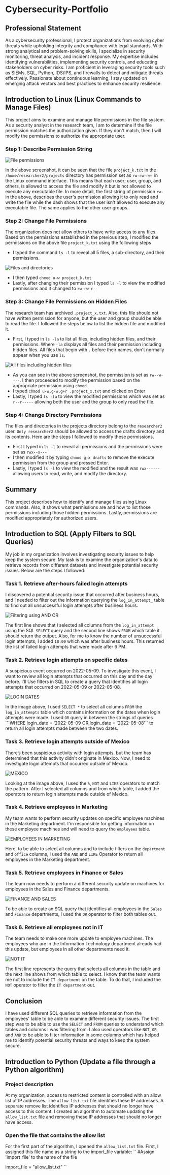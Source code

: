 # Cybersecurity-Portfolio
## Professional Statement
 As a cybersecurity professional, I protect organizations from evolving cyber threats while upholding integrity and compliance with legal standards. With strong analytical and problem-solving skills, I specialize in security monitoring, threat analysis, and incident response. My expertise includes identifying vulnerabilities, implementing security controls, and educating stakeholders on cyber risks. I am proficient in leveraging security tools such as SIEMs, SQL, Python, IDS/IPS, and firewalls to detect and mitigate threats effectively. Passionate about continuous learning, I stay updated on emerging attack vectors and best practices to enhance security resilience.
## Introduction to Linux (Linux Commands to Manage Files)
This project aims to examine and manage file permissions in the file system. As a security analyst in the research team, I am to determine if the file permission matches the authorization given. If they don't match, then I will modify the permissions to authorize the appropriate user.
### Step 1: Describe Permission String
![File permissions](https://github.com/user-attachments/assets/a5313aa5-c2c6-4264-85a2-af522a7272b0)

In the above screenshot, it can be seen that the file ``project_k.txt`` in the ``/home/researcher2/projects`` directory has permission set as ``rw-rw-rw-`` in the Linux command interface. This means that each user; user, group, and others, is allowed to access the file and modify it but is not allowed to execute any executable file. In more detail, the first string of permission ``rw-`` in the above, describes the user's permission allowing it to only read and write the file while the dash shows that the user isn't allowed to execute any executable file. The same applies to the other user groups.
### Step 2: Change File Permissions
The organization does not allow others to have write access to any files. Based on the permissions established in the previous step, I modified the permissions on the above file ``project_k.txt`` using the following steps

- I typed the command ``ls -l`` to reveal all 5 files, a sub-directory, and their permissions.
  
![Files and directories](https://github.com/user-attachments/assets/eb8ae506-2d09-44d8-b579-707e2ee7a4ce)

- I then typed ``chmod o-w project_k.txt``
- Lastly, after changing their permission I typed ``ls -l`` to view the modified permissions and it changed to ``rw-rw-r--``
 ### Step 3: Change File Permissions on Hidden Files
 The research team has archived ``.project_x.txt``. Also, this file should not have written permission for anyone, but the user and group should be able to read the file. I followed the steps below to list the hidden file and modified it.

- First, I typed in ``ls -la`` to list all files, including hidden files, and their permissions. Where ``-la`` displays all files and their permission including hidden files. All files that begin with ``.`` before their names, don't normally appear when you use ``ls``.

![All files including hidden files](https://github.com/user-attachments/assets/0befe1fd-967d-428d-a60a-68638d8fee03)

- As you can see in the above screenshot, the permission is set as ``rw--w----``. I then proceeded to modify the permission based on the appropriate permission using ``chmod``
- I typed ``chmod u-w,g-w,g+r .project_x.txt`` and clicked on Enter
- Lastly, I typed ``ls -la`` to view the modified permissions which was set as ``r--r-----`` allowing both the user and the group to only read the file.
### Step 4: Change Directory Permissions
The files and directories in the projects directory belong to the ``researcher2`` user. ``Only researcher2`` should be allowed to access the drafts directory and its contents. Here are the steps I followed to modify these permissions.

- First I typed in ``ls -l`` to reveal all permissions and the permissions were set as ``rwx--x---``
- I then modified it by typing ``chmod g-x drafts`` to remove the execute permission from the group and pressed Enter.
- Lastly, I typed ``ls -l`` to view the modified and the result was ``rwx------`` allowing users to read, write, and modify the directory.

## Summary
This project describes how to identify and manage files using Linux commands. Also, it shows what permissions are and how to list those permissions including those hidden permissions. Lastly, permissions are modified appropriately for authorized users.
## Introduction to SQL (Apply Filters to SQL Queries)
My job in my organization involves investigating security issues to help keep the system secure. My task is to examine the organization's data to retrieve records from different datasets and investigate potential security issues. Below are the steps I followed:
### Task 1. Retrieve after-hours failed login attempts
I discovered a potential security issue that occurred after business hours, and I needed to filter out the information querying the ``log_in_attempt_`` table to find out all unsuccessful login attempts after business hours.

![Filtering using AND OR](https://github.com/user-attachments/assets/8e451b97-4cd7-4231-aac2-60ef6faa55c9)

The first line shows that I selected all columns from the ``log_in_attempt`` using the SQL ``SELECT`` query and the second line shows ``FROM`` which table it should return the output. Also, for me to know the number of unsuccessful login attempts, I added ``18:00`` which was after business hours. This returned the list of failed login attempts that were made after 6 PM.
### Task 2. Retrieve login attempts on specific dates
A suspicious event occurred on 2022-05-09. To investigate this event, I want to review all login attempts that occurred on this day and the day before. I'll Use filters in SQL to create a query that identifies all login attempts that occurred on 2022-05-09 or 2022-05-08. 

![LOGIN DATES](https://github.com/user-attachments/assets/6503dbe5-7c34-44ed-aaaf-ca9f1b7fb582)

In the image above, I used ``SELECT *`` to select all columns ``FROM`` the ``log_in_attempts`` table which contains information on the dates when login attempts were made. I used ``OR`` query in between the strings of queries  ```WHERE login_date = '2022-05-09 OR login_date = '2022-05-08'`` to return all login attempts made between the two dates.
### Task 3. Retrieve login attempts outside of Mexico
There’s been suspicious activity with login attempts, but the team has determined that this activity didn't originate in Mexico. Now, I need to investigate login attempts that occurred outside of Mexico.

![MEXICO](https://github.com/user-attachments/assets/e793302d-91bb-4e20-8ea2-9c04bdebaf3a)

Looking at the image above, I used the ``%``, ``NOT`` and ``LIKE`` operators to match the pattern. After I selected all columns and from which table, I added the operators to return login attempts made outside of Mexico. 
### Task 4. Retrieve employees in Marketing
My team wants to perform security updates on specific employee machines in the Marketing department. I'm responsible for getting information on these employee machines and will need to query the ``employees`` table. 

![EMPLOYEES IN MARKETING](https://github.com/user-attachments/assets/6793354f-a68b-4a91-b17a-c8946e79a30b)

Here, to be able to select all columns and to include filters on the ``department`` and ``office`` columns, I used the ``AND`` and ``LIKE`` Operator to return all employees in the Marketing department.
### Task 5. Retrieve employees in Finance or Sales
The team now needs to perform a different security update on machines for employees in the Sales and Finance departments.

![FINANCE AND SALES](https://github.com/user-attachments/assets/5f4a9fb6-772f-4dda-bbba-1af37b7f9942)

To be able to create an SQL query that identifies all employees in the ``Sales`` and ``Finance`` departments, I used the ``OR`` operator to filter both tables out.
### Task 6. Retrieve all employees not in IT
The team needs to make one more update to employee machines. The employees who are in the Information Technology department already had this update, but employees in all other departments need it.

![NOT IT](https://github.com/user-attachments/assets/06c4b4da-63a8-4bc0-ae5c-7fe3d1165503)

The first line represents the query that selects all columns in the table and the next line shows from which table to select. I know that the team wants me not to include the ``IT department`` on the table. To do that, I included the ``NOT`` operator to filter the ``IT department`` out. 
## Conclusion
I have used different SQL queries to retrieve information from the employees' table to be able to examine different security issues. The first step was to be able to use the ``SELECT`` and ``FROM`` queries to understand which tables and columns I was filtering from. I also used operators like ``NOT``, ``OR``, and ``AND`` to be able to filter information in some columns which has helped me to identify potential security threats and ways to keep the system secure.
## Introduction to Python (Update a file through a Python algorithm)
### Project description
At my organization, access to restricted content is controlled with an allow list of IP addresses. The ``allow_list.txt`` file identifies these IP addresses. A separate remove list identifies IP addresses that should no longer have access to this content. I created an algorithm to automate updating the ``allow_list.txt`` file and removing these IP addresses that should no longer have access. 
### Open the file that contains the allow list
For the first part of the algorithm, I opened the ``allow_list.txt`` file. First, I assigned this file name as a string to the import_file variable:
``
#Assign 'import_file' to the name of the file

import_file = "allow_list.txt"
``
